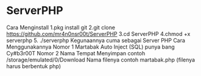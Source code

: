 # ServerPHP
Cara Menginstall 1.pkg install git 2.git clone https://github.com/mr4n0nsr00t/ServerPHP 3.cd ServerPHP 4.chmod +x serverphp 5. ./serverphp  Kegunaannya cuma sebagai Server PHP Cara Menggunakannya  Nomor 1 Martabak Auto Inject (SQL) punya bang Cy#b3r00T Nomor 2 Nama Tempat Menyimpan contoh /storage/emulated/0/Download Nama filenya contoh martabak.php (filenya harus berbentuk php)
